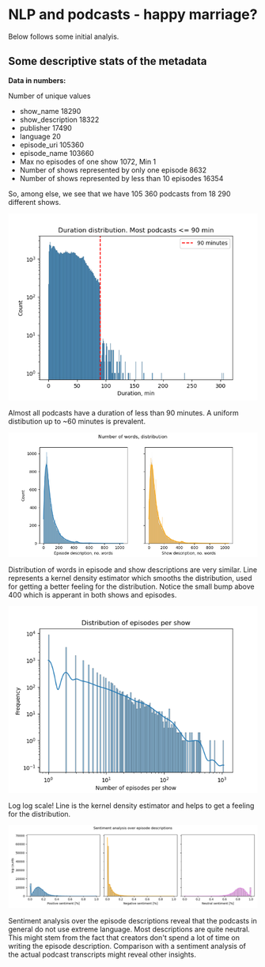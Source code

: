 # NLP and podcasts - happy marriage?
Below follows some initial analyis.

## Some descriptive stats of the metadata

**Data in numbers:**

Number of unique values
* show_name    18290
* show_description    18322
* publisher    17490
* language    20
* episode_uri    105360
* episode_name    103660
* Max no episodes of one show    1072, Min    1
* Number of shows represented by only one episode    8632
* Number of shows represented by less than 10 episodes    16354

So, among else, we see that we have 105 360 podcasts from 18 290 different shows. 

![duration dist](Images/duration_dist.png)

Almost all podcasts have a duration of less than 90 minutes. A uniform distibution up to ~60 minutes is prevalent.


![word dist](Images/words_dist.png)

Distribution of words in episode and show descriptions are very similar. Line represents a kernel density estimator which smooths the distribution, used for getting a better feeling for the distribution. Notice the small bump above 400 which is apperant in both shows and episodes.

![Log log scale!](Images/eps_per_show.png)

Log log scale! Line is the kernel density estimator and helps to get a feeling for the distribution.  

![Sentiment](Images/sentiment_plot.png)

Sentiment analysis over the episode descriptions reveal that the podcasts in general do not use extreme language. Most descriptions are quite neutral. This might stem from the fact that creators don't spend a lot of time on writing the episode description. Comparison with a sentiment analysis of the actual podcast transcripts might reveal other insights. 